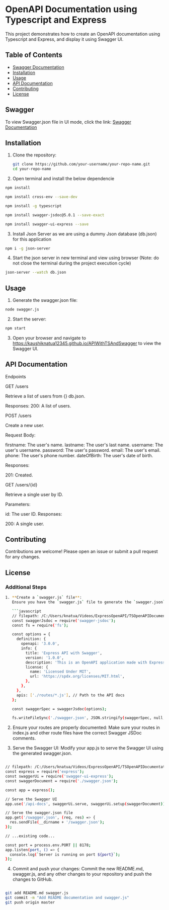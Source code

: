# OpenAPI Documentation using Typescript and Express

This project demonstrates how to create an OpenAPI documentation using Typescript and Express, and display it using Swagger UI.

## Table of Contents

- [Swagger Documentation](#Swagger)
- [Installation](#installation)
- [Usage](#usage)
- [API Documentation](#api-documentation)
- [Contributing](#contributing)
- [License](#license)

## Swagger
To view Swagger.json file in UI mode, click the link: <a href="https://kaushiknatua12345.github.io/APIWithTSAndSwagger/swagger.json">Swagger Documentation</a>

## Installation

1. Clone the repository:

   ```sh
   git clone https://github.com/your-username/your-repo-name.git
   cd your-repo-name
   ```

2. Open terminal and install the below dependencie

 ```sh
npm install

npm install cross-env --save-dev

 npm install -g typescript

 npm install swagger-jsdoc@5.0.1 --save-exact

 npm install swagger-ui-express --save    

```

3. Install Json Server as we are using a dummy Json database (db.json) for this application

```sh
npm i -g json-server 
```

4. Start the json server in new terminal and view using browser (Note: do not close the terminal
during the project execution cycle)

```sh
json-server --watch db.json
```          

## Usage

1. Generate the swagger.json file:

 ```sh
 node swagger.js
 ```

 2. Start the server:

 ```sh
 npm start
 ```

3. Open your browser and navigate to https://kaushiknatua12345.github.io/APIWithTSAndSwagger  to view the Swagger UI.

## API Documentation

Endpoints

GET /users

Retrieve a list of users from {} db.json.

Responses:
200: A list of users.

POST /users

Create a new user.

Request Body:

firstname: The user's name.
lastname: The user's last name.
username: The user's username.
password: The user's password.
email: The user's email.
phone: The user's phone number.
dateOfBirth: The user's date of birth.

Responses:

201: Created.

GET /users/{id}

Retrieve a single user by ID.

Parameters:

id: The user ID.
Responses:

200: A single user.

## Contributing

Contributions are welcome! Please open an issue or submit a pull request for any changes.

## License


### Additional Steps

```sh
1. **Create a `swagger.js` file**:
   Ensure you have the `swagger.js` file to generate the `swagger.json` file.

   ```javascript
   // filepath: /C:/Users/knatua/Videos/ExpressOpenAPI/TSOpenAPIDocumentation/swagger.js
   const swaggerJsdoc = require('swagger-jsdoc');
   const fs = require('fs');

   const options = {
     definition: {
       openapi: '3.0.0',
       info: {
         title: 'Express API with Swagger',
         version: '1.0.0',
         description: 'This is an OpenAPI application made with Express. It retrieves data from a local db.json file and displays it in a Swagger UI',
         license: {
           name: 'Licensed Under MIT',
           url: 'https://spdx.org/licenses/MIT.html',
         },
       },
     },
     apis: ['./routes/*.js'], // Path to the API docs
   };

   const swaggerSpec = swaggerJsdoc(options);

   fs.writeFileSync('./swagger.json', JSON.stringify(swaggerSpec, null, 2));
```

2. Ensure your routes are properly documented: Make sure your routes in index.js and other route files have the correct Swagger JSDoc comments.

3. Serve the Swagger UI: Modify your app.js to serve the Swagger UI using the generated swagger.json.

```sh

// filepath: /C:/Users/knatua/Videos/ExpressOpenAPI/TSOpenAPIDocumentation/app.js
const express = require('express');
const swaggerUi = require('swagger-ui-express');
const swaggerDocument = require('./swagger.json');

const app = express();

// Serve the Swagger UI
app.use('/api-docs', swaggerUi.serve, swaggerUi.setup(swaggerDocument));

// Serve the swagger.json file
app.get('/swagger.json', (req, res) => {
  res.sendFile(__dirname + '/swagger.json');
});

// ...existing code...

const port = process.env.PORT || 8178;
app.listen(port, () => {
  console.log(`Server is running on port ${port}`);
});

```

4. Commit and push your changes: Commit the new README.md, swagger.js, and any other changes to your repository and push the changes to GitHub.

```sh

git add README.md swagger.js
git commit -m "Add README documentation and swagger.js"
git push origin master

```

